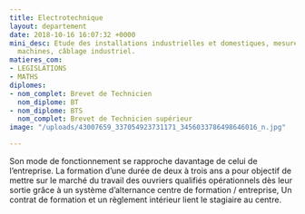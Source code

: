 ```yaml
---
title: Electrotechnique
layout: departement
date: 2018-10-16 16:07:32 +0000
mini_desc: Etude des installations industrielles et domestiques, mesures, essais des
  machines, câblage industriel.
matieres_com:
- LEGISLATIONS
- MATHS
diplomes:
- nom_complet: Brevet de Technicien
  nom_diplome: BT
- nom_diplome: BTS
  nom_complet: Brevet de Technicien supérieur
image: "/uploads/43007659_337054923731171_3456033786498646016_n.jpg"

---
```

Son mode de fonctionnement se rapproche davantage de celui de l’entreprise. La formation d’une durée de deux à trois ans a pour objectif de mettre sur le marché du travail des ouvriers qualifiés opérationnels dès leur sortie grâce à un système d’alternance centre de formation / entreprise, Un contrat de formation et un règlement intérieur lient le stagiaire au centre.

  
  